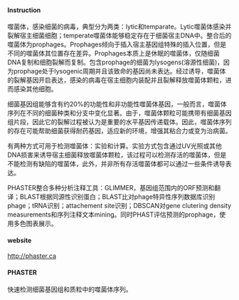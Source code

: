 #### Instruction

噬菌体，感染细菌的病毒，典型分为两类：lytic和temparate。Lytic噬菌体感染并裂解宿主细菌细胞；temperate噬菌体能够稳定存在于细菌宿主DNA中。整合后的噬菌体为prophages。Prophages倾向于插入宿主基因组特殊的插入位置，但是不同的噬菌体其位置存在差异。Prophages本质上是休眠的噬菌体，仅随细菌DNA复制和细胞裂解而复制。包含prophage的细菌为lysogens(溶源性细菌)，因为prophage处于lysogenic周期并且该致命的基因尚未表达。经过诱导，噬菌体的裂解基因开启表达，感染的病毒在宿主细胞内装配并且裂解释放噬菌体颗粒，进而感染其他细胞。

细菌基因组能够含有约20%的功能性和非功能性噬菌体基因，一般而言，噬菌体序列在不同的细菌种类和分支中变化显著。由于，噬菌体颗粒可能携带有细菌基因组片段，因此它的裂解过程被认为是重要的水平基因传递载体。因此，噬菌体序列的存在可能帮助细菌获得耐药基因，适应新的环境，增强其粘合力或变为治病菌。

有两种方式可用于检测噬菌体：实验和计算。实验方式包含通过UV光照或其他DNA损害来诱导宿主细菌释放噬菌体颗粒，该过程可以检测存活的噬菌体，但是不能检测有缺陷的噬菌体，此外，并非所有存活噬菌体都可以通过一些条件诱导表达。

PHASTER整合多种分析注释工具：GLIMMER，基因组范围内的ORF预测和翻译；BLAST根据同源性识别蛋白；BLAST比对phage特异性序列数据库识别phage；tRNA识别；attachement site识别；DBSCAN对gene clutering density measurements和序列注释文本mining。同时PHAST评估预测的prophage，使用多色图表展示。

#### website

http://phaster.ca





























#### PHASTER

快速检测细菌基因组和质粒中的噬菌体序列。

####